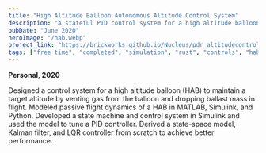 ```yaml
---
title: "High Altitude Balloon Autonomous Altitude Control System"
description: "A stateful PID control system for a high altitude balloon (HAB) and accompanying flight simulator."
pubDate: "June 2020"
heroImage: "/hab.webp"
project_link: "https://brickworks.github.io/Nucleus/pdr_altitudecontrol/"
tags: ["free time", "completed", "simulation", "rust", "controls", "hab", "python", "matlab"]
---
```

**Personal, 2020**

Designed a control system for a high altitude balloon (HAB) to maintain a target altitude by venting gas from the balloon and dropping ballast mass in flight. Modeled passive flight dynamics of a HAB in MATLAB, Simulink, and Python. Developed a state machine and control system in Simulink and used the model to tune a PID controller. Derived a state-space model, Kalman filter, and LQR controller from scratch to achieve better performance.
